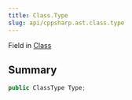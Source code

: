 ```yaml
---
title: Class.Type
slug: api/cppsharp.ast.class.type
---
```

Field in [Class](/api/cppsharp/ast/class)

## Summary



```csharp
public ClassType Type;
```

